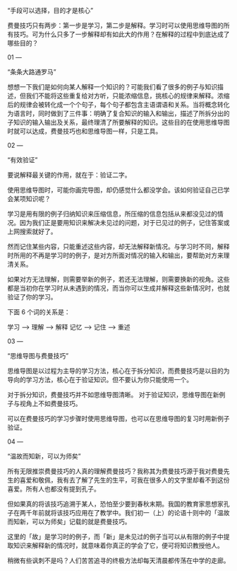“手段可以选择，目的才是核心”

费曼技巧只有两步：第一步是学习，第二步是解释。学习时可以使用思维导图的所有技巧。可为什么只多了一步解释却有如此大的作用？在解释的过程中到底达成了哪些目的？

01
—

“条条大路通罗马”

想想一下我们是如何向某人解释一个知识的？可能我们看了很多的例子与知识描述，但我们不能将这些重复给对方听，只能浓缩信息，挑核心的规律来解释。浓缩后的规律会被转化成一个个句子，每个句子都包含主语谓语和关系。当将概念转化为语言时，同时做到了三件事：明确了复合知识的输入和输出，描述了所拆分出的子知识的输入输出及关系，最终理清了所要解释的知识。这些目的在使用思维导图时就可以达成，费曼技巧也和思维导图一样，只是工具。


02
—

“有效验证”

要说解释最关键的作用，就在于：验证二字。

使用思维导图时，可能你画完导图，却仍感觉什么都没学会。该如何验证自己已学会某项知识呢？

学习是用有限的例子归纳知识来压缩信息，所压缩的信息包括从来都没见过的情况。因为我们正是要用知识来解决未见过的问题，对于已见过的例子，记住答案或上网搜索就好了。

然而记住某些内容，只能重述这些内容，却无法解释新情况。与学习时不同，解释时所用的不再是学习时的例子，是对方所面对情况的输入和输出，要帮助对方来理清关系。

如果对方无法理解，则需要举新的例子，若还无法理解，则需要换新的视角。这些都是当初你在学习时从未遇到的情况，而当你可以生成并解释这些新情况时，也就验证了你的学习。

下面 6 个词的关系是：

学习 --> 理解 --> 解释
记忆 --> 记住 --> 重述

03
—

“思维导图与费曼技巧”

思维导图是以过程为主导的学习方法，核心在于拆分知识，而费曼技巧是以目的为导向的学习方法，核心在于验证知识。但不要认为你只能使用一个。

对于拆分知识，费曼技巧并不如思维导图清晰。
对于验证知识，思维导图在新例子与视角上不如费曼技巧。

可以在费曼技巧的学习步骤时使用思维导图，也可以在思维导图的复习时用新例子验证。

04
—

“温故而知新，可以为师矣”

所有无限推崇费曼技巧的人真的理解费曼技巧？我称其为费曼技巧源于我对费曼先生的喜爱和敬佩，我有去了解了先生的生平，可我在很多人的文字里却看不到这份喜爱。所有人也都没有提到孔子。

但如果真的将该技巧追溯于某人，恐怕至少要到春秋末期。我国的教育家思想家孔子在两千年前就将该技巧应用在了教学中。我们初一（上）的论语十则中的「温故而知新，可以为师矣」记载的就是费曼技巧。

这里的「故」是学习时的例子，而「新」是未见过的例子当可以从有限的例子中提取知识来解释新的情况时，就意味着你真正的学会了它，便可将知识教授他人。

稍微有些讽刺不是吗？人们苦苦追寻的终极方法却每天清晨都传荡在中学的走廊。
